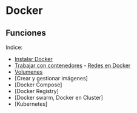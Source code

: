 # Docker

## Funciones

Indice:  
- [Instalar Docker](https://github.com/forraxa/docker/blob/master/funciones/funciones%20con%20parametros.md)   
- [Trabajar con contenedores](https://github.com/forraxa/Scala/blob/master/funciones/funci%C3%B3n%20con%20par%C3%A1metros%20opcionales.md)  - [Redes en Docker](https://github.com/forraxa/Scala/blob/master/funciones/funci%C3%B3n%20con%20tipo%20de%20retorno%20opcional.md)   
- [Volumenes](https://github.com/forraxa/Scala/blob/master/funciones/funci%C3%B3n%20con%20par%C3%A1metro%20impl%C3%ADcito.md)    
- [Crear y gestionar imágenes]    
- [Docker Compose]    
- [Docker Registry]  
- [Docker swarm, Docker en Cluster]  
- [Kubernetes]  
